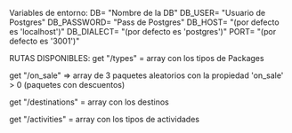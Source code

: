 Variables de entorno:
  DB= "Nombre de la DB"
  DB_USER= "Usuario de Postgres"
  DB_PASSWORD= "Pass de Postgres"
  DB_HOST= "(por defecto es 'localhost')"
  DB_DIALECT= "(por defecto es 'postgres')"
  PORT= "(por defecto es '3001')"


RUTAS DISPONIBLES:
  get "/types" = array con los tipos de Packages
  
  get "/on_sale" => array de 3 paquetes aleatorios con la propiedad 'on_sale' > 0 (paquetes con descuentos) 

  get "/destinations" = array con los destinos

  get "/activities" = array con los tipos de actividades

